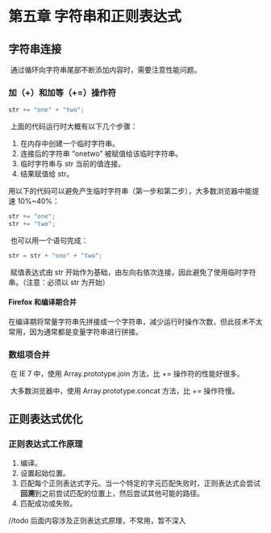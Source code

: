 # 第五章 字符串和正则表达式

## 字符串连接

​		通过循环向字符串尾部不断添加内容时，需要注意性能问题。

### 加（+）和加等（+=）操作符

```javascript
str += "one" + "two";
```

​		上面的代码运行时大概有以下几个步骤：

1. 在内存中创建一个临时字符串。
2. 连接后的字符串 “onetwo” 被赋值给该临时字符串。
3. 临时字符串与 str 当前的值连接。
4. 结果赋值给 str。

​        用以下的代码可以避免产生临时字符串（第一步和第二步），大多数浏览器中能提速 10%~40%：

```javascript
str += "one";
str += "two";
```

​		也可以用一个语句完成：

```javascript
str = str + "one" + "two";
```

​		赋值表达式由 str 开始作为基础，由左向右依次连接，因此避免了使用临时字符串。（注意：必须以 str 为开始）

#### Firefox 和编译期合并

​		在编译期将常量字符串先拼接成一个字符串，减少运行时操作次数，但此技术不太常用，因为通常都是变量字符串进行拼接。

### 数组项合并

​		在 IE 7 中，使用 Array.prototype.join 方法，比 += 操作符的性能好很多。

​		大多数浏览器中，使用 Array.prototype.concat 方法，比 += 操作符慢。



## 正则表达式优化

### 正则表达式工作原理

1. 编译。
2. 设置起始位置。
3. 匹配每个正则表达式字元。当一个特定的字元匹配失败时，正则表达式会尝试**回溯**到之前尝试匹配的位置上，然后尝试其他可能的路径。
4. 匹配成功或失败。



//todo 后面内容涉及正则表达式原理，不常用，暂不深入